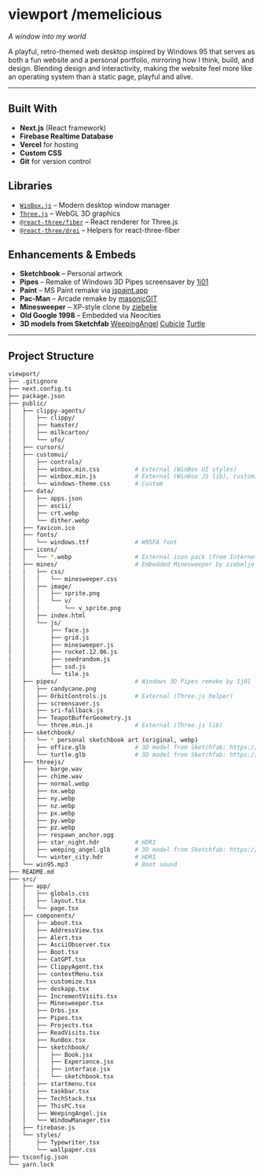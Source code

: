# **viewport** /memelicious  
*A window into my world*  

A playful, retro-themed web desktop inspired by Windows 95 that serves as both a fun website and a personal portfolio, mirroring how I think, build, and design.
Blending design and interactivity, making the website feel more like an operating system than a static page, playful and alive.

---

## Built With  
- **Next.js** (React framework)
- **Firebase Realtime Database** 
- **Vercel** for hosting
- **Custom CSS**
- **Git** for version control  


## Libraries  
- [`WinBox.js`](https://nextapps-de.github.io/winbox/) – Modern desktop window manager  
- [`Three.js`](https://threejs.org/) – WebGL 3D graphics  
- [`@react-three/fiber`](https://docs.pmnd.rs/react-three-fiber/) – React renderer for Three.js  
- [`@react-three/drei`](https://docs.pmnd.rs/drei/) – Helpers for react-three-fiber  


## Enhancements & Embeds  
- **Sketchbook** – Personal artwork  
- **Pipes** – Remake of Windows 3D Pipes screensaver by [1j01](https://github.com/1j01)  
- **Paint** – MS Paint remake via [jspaint.app](https://jspaint.app)  
- **Pac-Man** – Arcade remake by [masonicGIT](https://github.com/masonicGIT)  
- **Minesweeper** – XP-style clone by [ziebelje](https://github.com/ziebelje)  
- **Old Google 1998** – Embedded via Neocities  
- **3D models from Sketchfab**
        [WeepingAngel](https://skfb.ly/pnPxB)
        [Cubicle](https://skfb.ly/prP6R)
        [Turtle](https://skfb.ly/pwXMA)
                    

---

## Project Structure
```bash
viewport/
├── .gitignore
├── next.config.ts
├── package.json
├── public/
│   ├── clippy-agents/
│   │   ├── clippy/
│   │   ├── hamster/
│   │   ├── milkcarton/
│   │   └── ufo/
│   ├── cursors/
│   ├── customui/
│   │   ├── controls/
│   │   ├── winbox.min.css          # External (WinBox UI styles)
│   │   ├── winbox.min.js           # External (WinBox JS lib), customized
│   │   └── windows-theme.css       # Custom
│   ├── data/
│   │   ├── apps.json
│   │   ├── ascii/
│   │   ├── crt.webp
│   │   └── dither.webp
│   ├── favicon.ico
│   ├── fonts/
│   │   └── windows.ttf             # W95FA font
│   ├── icons/
│   │   └── *.webp                  # External icon pack (from Internet Archive)
│   ├── mines/                      # Embedded Minesweeper by ziebelje
│   │   ├── css/
│   │   │   └── minesweeper.css
│   │   ├── image/
│   │   │   ├── sprite.png
│   │   │   └── v/
│   │   │       └── v_sprite.png
│   │   ├── index.html
│   │   └── js/
│   │       ├── face.js
│   │       ├── grid.js
│   │       ├── minesweeper.js
│   │       ├── rocket.12.06.js
│   │       ├── seedrandom.js
│   │       ├── ssd.js
│   │       └── tile.js
│   ├── pipes/                      # Windows 3D Pipes remake by 1j01
│   │   ├── candycane.png
│   │   ├── OrbitControls.js        # External (Three.js helper)
│   │   ├── screensaver.js
│   │   ├── sri-fallback.js
│   │   ├── TeapotBufferGeometry.js
│   │   └── three.min.js            # External (Three.js lib)
│   ├── sketchbook/
│   │   └── * personal sketchbook art (original, webp)
│   │   ├── office.glb              # 3D model from Sketchfab: https://skfb.ly/prP6R
│   │   └── turtle.glb              # 3D model from Sketchfab: https://skfb.ly/pwXMA
│   ├── threejs/
│   │   ├── barge.wav
│   │   ├── chime.wav
│   │   ├── normal.webp
│   │   ├── nx.webp
│   │   ├── ny.webp
│   │   ├── nz.webp
│   │   ├── px.webp
│   │   ├── py.webp
│   │   ├── pz.webp
│   │   ├── respawn_anchor.ogg
│   │   ├── star_night.hdr          # HDRI
│   │   ├── weeping_angel.glb       # 3D model from Sketchfab: https://skfb.ly/pnPxB
│   │   └── winter_city.hdr         # HDRI
│   └── win95.mp3                   # Boot sound
├── README.md
├── src/
│   ├── app/
│   │   ├── globals.css
│   │   ├── layout.tsx
│   │   └── page.tsx
│   ├── components/
│   │   ├── about.tsx
│   │   ├── AddressView.tsx
│   │   ├── Alert.tsx
│   │   ├── AsciiObserver.tsx
│   │   ├── Boot.tsx
│   │   ├── CatGPT.tsx
│   │   ├── ClippyAgent.tsx
│   │   ├── contextMenu.tsx
│   │   ├── customize.tsx
│   │   ├── deskapp.tsx
│   │   ├── IncrementVisits.tsx
│   │   ├── Minesweeper.tsx
│   │   ├── Orbs.jsx
│   │   ├── Pipes.tsx
│   │   ├── Projects.tsx
│   │   ├── ReadVisits.tsx
│   │   ├── RunBox.tsx
│   │   ├── sketchbook/
│   │   │   ├── Book.jsx
│   │   │   ├── Experience.jsx
│   │   │   ├── interface.jsx
│   │   │   └── sketchbook.tsx
│   │   ├── startmenu.tsx
│   │   ├── taskbar.tsx
│   │   ├── TechStack.tsx
│   │   ├── ThisPC.tsx
│   │   ├── WeepingAngel.jsx
│   │   └── WindowManager.tsx
│   ├── firebase.js
│   └── styles/
│       ├── Typewriter.tsx
│       └── wallpaper.css
├── tsconfig.json
└── yarn.lock


